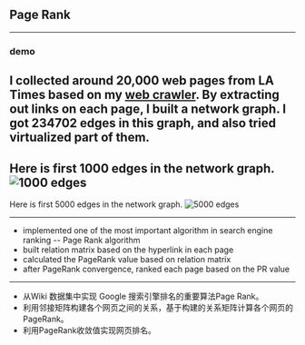 ## Page Rank
---
### demo

I collected around 20,000 web pages from LA Times based on my [web crawler](https://github.com/ZhangShiqiu1993/search_engine/tree/master/webcrawler). By extracting out links on each page, I built a network graph. I got 234702 edges in this graph, and also tried virtualized part of them.
---
Here is first 1000 edges in the network graph.
![1000 edges](https://github.com/ZhangShiqiu1993/search_engine/blob/master/pageRank/demo/figure_2.png?raw=true)
---
Here is first 5000 edges in the network graph.
![5000 edges](https://github.com/ZhangShiqiu1993/search_engine/blob/master/pageRank/demo/figure_1.png?raw=true)

---
* implemented one of the most important algorithm in search engine ranking  -- Page Rank algorithm
* built relation matrix based on the hyperlink in each page
* calculated the PageRank value based on relation matrix
* after PageRank convergence, ranked each page based on the PR value

---
+ 从Wiki 数据集中实现 Google 搜索引擎排名的重要算法Page Rank。
+ 利用邻接矩阵构建各个网页之间的关系，基于构建的关系矩阵计算各个网页的PageRank。
+ 利用PageRank收敛值实现网页排名。
